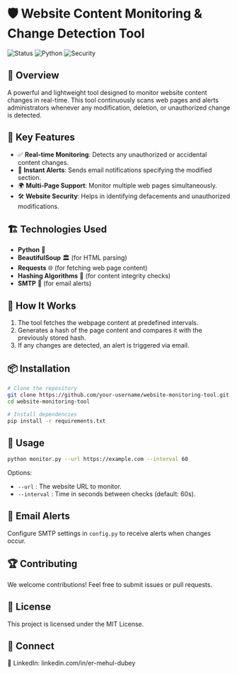 # 🛡️ Website Content Monitoring & Change Detection Tool

![Status](https://img.shields.io/badge/Status-Active-brightgreen) ![Python](https://img.shields.io/badge/Made%20with-Python-blue) ![Security](https://img.shields.io/badge/Security-Critical-red)

## 🌟 Overview
A powerful and lightweight tool designed to monitor website content changes in real-time. This tool continuously scans web pages and alerts administrators whenever any modification, deletion, or unauthorized change is detected.

## 🚀 Key Features
- ✅ **Real-time Monitoring**: Detects any unauthorized or accidental content changes.
- 📩 **Instant Alerts**: Sends email notifications specifying the modified section.
- 🌍 **Multi-Page Support**: Monitor multiple web pages simultaneously.
- 🛠️ **Website Security**: Helps in identifying defacements and unauthorized modifications.

## 🏗️ Technologies Used
- **Python** 🐍
- **BeautifulSoup** 🏛️ (for HTML parsing)
- **Requests** 🌐 (for fetching web page content)
- **Hashing Algorithms** 🔑 (for content integrity checks)
- **SMTP** 📧 (for email alerts)

## 🎯 How It Works
1. The tool fetches the webpage content at predefined intervals.
2. Generates a hash of the page content and compares it with the previously stored hash.
3. If any changes are detected, an alert is triggered via email.

## 📦 Installation
```bash
# Clone the repository
git clone https://github.com/your-username/website-monitoring-tool.git
cd website-monitoring-tool

# Install dependencies
pip install -r requirements.txt
```

## 🔧 Usage
```bash
python monitor.py --url https://example.com --interval 60
```
Options:
- `--url` : The website URL to monitor.
- `--interval` : Time in seconds between checks (default: 60s).

## 📧 Email Alerts
Configure SMTP settings in `config.py` to receive alerts when changes occur.

## 🏆 Contributing
We welcome contributions! Feel free to submit issues or pull requests.

## 📝 License
This project is licensed under the MIT License.

## 🤝 Connect
💼 LinkedIn: linkedin.com/in/er-mehul-dubey
